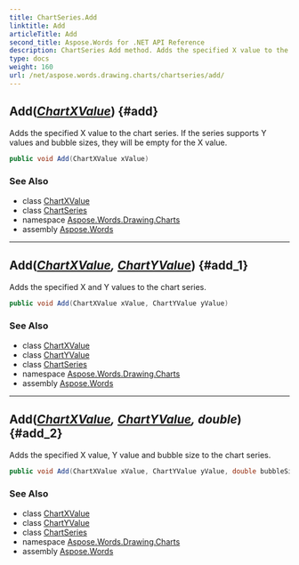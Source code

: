 ```yaml
---
title: ChartSeries.Add
linktitle: Add
articleTitle: Add
second_title: Aspose.Words for .NET API Reference
description: ChartSeries Add method. Adds the specified X value to the chart series. If the series supports Y values and bubble sizes they will be empty for the X value in C#.
type: docs
weight: 160
url: /net/aspose.words.drawing.charts/chartseries/add/
---
```

## Add(*[ChartXValue](../../chartxvalue/)*) {#add}

Adds the specified X value to the chart series. If the series supports Y values and bubble sizes, they will be empty for the X value.

```csharp
public void Add(ChartXValue xValue)
```

### See Also

* class [ChartXValue](../../chartxvalue/)
* class [ChartSeries](../)
* namespace [Aspose.Words.Drawing.Charts](../../chartseries/)
* assembly [Aspose.Words](../../../)

---

## Add(*[ChartXValue](../../chartxvalue/), [ChartYValue](../../chartyvalue/)*) {#add_1}

Adds the specified X and Y values to the chart series.

```csharp
public void Add(ChartXValue xValue, ChartYValue yValue)
```

### See Also

* class [ChartXValue](../../chartxvalue/)
* class [ChartYValue](../../chartyvalue/)
* class [ChartSeries](../)
* namespace [Aspose.Words.Drawing.Charts](../../chartseries/)
* assembly [Aspose.Words](../../../)

---

## Add(*[ChartXValue](../../chartxvalue/), [ChartYValue](../../chartyvalue/), double*) {#add_2}

Adds the specified X value, Y value and bubble size to the chart series.

```csharp
public void Add(ChartXValue xValue, ChartYValue yValue, double bubbleSize)
```

### See Also

* class [ChartXValue](../../chartxvalue/)
* class [ChartYValue](../../chartyvalue/)
* class [ChartSeries](../)
* namespace [Aspose.Words.Drawing.Charts](../../chartseries/)
* assembly [Aspose.Words](../../../)
